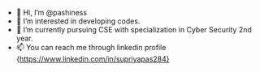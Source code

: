 - 👋 Hi, I’m @pashiness
- 👀 I’m interested in developing codes.
- 🌱 I’m currently pursuing CSE with specialization in Cyber Security 2nd year.
- 📫 You can reach me through linkedin profile {https://www.linkedin.com/in/supriyapas284}

<!---
pashiness/pashiness is a ✨ special ✨ repository because its `README.md` (this file) appears on your GitHub profile.
You can click the Preview link to take a look at your changes.
--->
